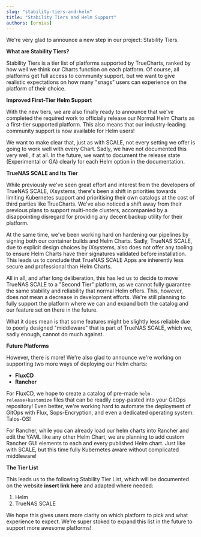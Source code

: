 ```yaml
---
slug: "stability-tiers-and-helm"
title: "Stability Tiers and Helm Support"
authors: [ornias]
---
```


We're very glad to announce a new step in our project: Stability Tiers.

**What are Stability Tiers?**

Stability Tiers is a tier list of platforms supported by TrueCharts, ranked by how well we think our Charts function on each platform.
Of course, all platforms get full access to community support, but we want to give realistic expectations on how many "snags" users can experience on the platform of their choice.

**Improved First-Tier Helm Support**

With the new tiers, we are also finally ready to announce that we've completed the required work to officially release our Normal Helm Charts as a first-tier supported platform.
This also means that our industry-leading community support is now available for Helm users!

We want to make clear that, just as with SCALE, not every setting we offer is going to work well with every Chart.
Sadly, we have not documented this very well, if at all. In the future, we want to document the release state (Experimental or GA) clearly for each Helm option in the documentation.

**TrueNAS SCALE and Its Tier**

While previously we've seen great effort and interest from the developers of TrueNAS SCALE, iXsystems, there's been a shift in priorities towards limiting Kubernetes support and prioritising their own catalogs at the cost of third parties like TrueCharts.
We've also noticed a shift away from their previous plans to support multi-node clusters, accompanied by a disappointing disregard for providing any decent backup utility for their platform.

At the same time, we've been working hard on hardening our pipelines by signing both our container builds and Helm Charts. Sadly, TrueNAS SCALE, due to explicit design choices by iXsystems, also does not offer any tooling to ensure Helm Charts have their signatures validated before installation.
This leads us to conclude that TrueNAS SCALE Apps are inherently less secure and professional than Helm Charts.

All in all, and after long deliberation, this has led us to decide to move TrueNAS SCALE to a "Second Tier" platform, as we cannot fully guarantee the same stability and reliability that normal Helm offers.
This, however, does _not_ mean a decrease in development efforts. We're still planning to fully support the platform where we can and expand both the catalog and our feature set on there in the future.

What it does mean is that some features might be slightly less reliable due to poorly designed "middleware" that is part of TrueNAS SCALE, which we, sadly enough, cannot do much against.

**Future Platforms**

However, there is more!
We're also glad to announce we're working on supporting two more ways of deploying our Helm charts:

- **FluxCD**
- **Rancher**

For FluxCD, we hope to create a catalog of pre-made `helm-release+kustomize` files that can be readily copy-pasted into your GitOps repository!
Even better, we're working hard to automate the deployment of GitOps with Flux, Sops-Encryption, and even a dedicated operating system: Talos-OS!

For Rancher, while you can already load our helm charts into Rancher and edit the YAML like any other Helm Chart, we are planning to add custom Rancher GUI elements to each and every published Helm chart. Just like with SCALE, but this time fully Kubernetes aware without complicated middleware!

**The Tier List**

This leads us to the following Stability Tier List, which will be documented on the website **insert link here** and adapted where needed:

1. Helm
2. TrueNAS SCALE

We hope this gives users more clarity on which platform to pick and what experience to expect. We're super stoked to expand this list in the future to support more awesome platforms!

